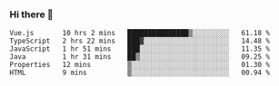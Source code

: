 ### Hi there 👋

<!--START_SECTION:waka-->

```text
Vue.js       10 hrs 2 mins   ███████████████▒░░░░░░░░░   61.18 %
TypeScript   2 hrs 22 mins   ███▓░░░░░░░░░░░░░░░░░░░░░   14.48 %
JavaScript   1 hr 51 mins    ███░░░░░░░░░░░░░░░░░░░░░░   11.35 %
Java         1 hr 31 mins    ██▒░░░░░░░░░░░░░░░░░░░░░░   09.25 %
Properties   12 mins         ▒░░░░░░░░░░░░░░░░░░░░░░░░   01.30 %
HTML         9 mins          ▒░░░░░░░░░░░░░░░░░░░░░░░░   00.94 %
```

<!--END_SECTION:waka-->

<!--
**Jonas-VanHaeken/Jonas-VanHaeken** is a ✨ _special_ ✨ repository because its `README.md` (this file) appears on your GitHub profile.

Here are some ideas to get you started:

- 🔭 I’m currently working on ...
- 🌱 I’m currently learning ...
- 👯 I’m looking to collaborate on ...
- 🤔 I’m looking for help with ...
- 💬 Ask me about ...
- 📫 How to reach me: ...
- 😄 Pronouns: ...
- ⚡ Fun fact: ...
-->
